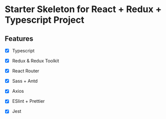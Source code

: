# Starter Skeleton for React + Redux + Typescript Project

## Features

- [x] Typescript
- [x] Redux & Redux Toolkit
- [x] React Router 
- [x] Sass + Antd
- [x] Axios
- [x] ESlint + Prettier
- [x] Jest

